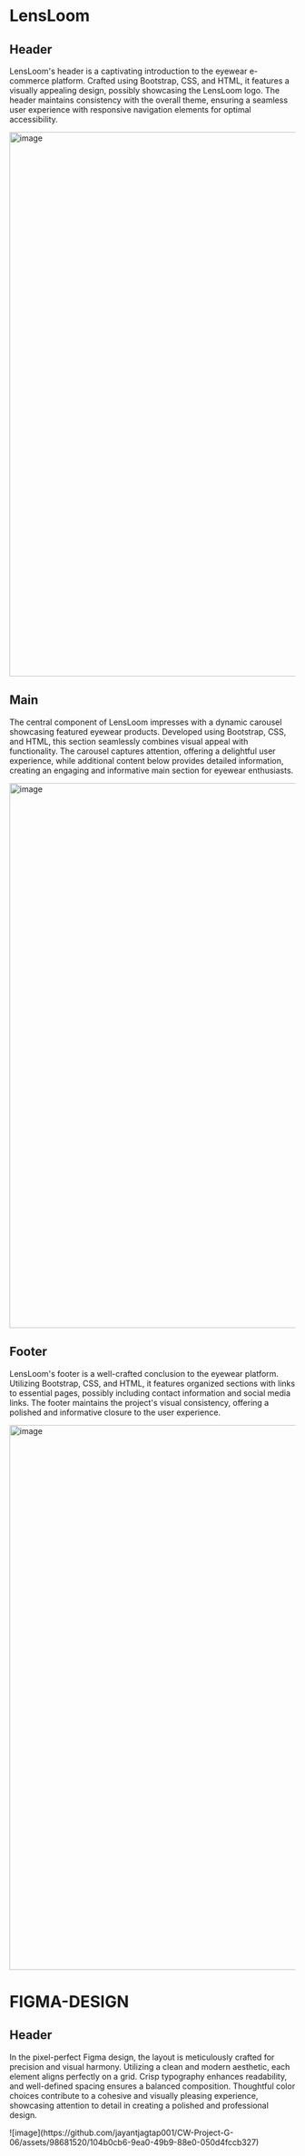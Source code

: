 <h1>LensLoom</h1>
<h2>Header</h2>
<p>LensLoom's header is a captivating introduction to the eyewear e-commerce platform. Crafted using Bootstrap, CSS, and HTML, it features a visually appealing design, possibly showcasing the LensLoom logo. The header maintains consistency with the overall theme, ensuring a seamless user experience with responsive navigation elements for optimal accessibility.</p>
<img width="959" alt="image" src="https://github.com/jayantjagtap001/CW-Project-G-06/assets/98681520/7b9d7fb7-78e4-412f-b911-f0e124f823bb">

<h2>Main</h2>
<p>The central component of LensLoom impresses with a dynamic carousel showcasing featured eyewear products. Developed using Bootstrap, CSS, and HTML, this section seamlessly combines visual appeal with functionality. The carousel captures attention, offering a delightful user experience, while additional content below provides detailed information, creating an engaging and informative main section for eyewear enthusiasts.</p>
<img width="960" alt="image" src="https://github.com/jayantjagtap001/CW-Project-G-06/assets/98681520/706a0578-e0b6-4806-ac83-e8649550d611">

<h2>Footer</h2>
<p>LensLoom's footer is a well-crafted conclusion to the eyewear platform. Utilizing Bootstrap, CSS, and HTML, it features organized sections with links to essential pages, possibly including contact information and social media links. The footer maintains the project's visual consistency, offering a polished and informative closure to the user experience.</p>
<img width="960" alt="image" src="https://github.com/jayantjagtap001/CW-Project-G-06/assets/98681520/d6de6549-299d-4423-9503-a0987af7e4aa">


<h1>FIGMA-DESIGN</h1>

<h2>Header</h2>
<p>In the pixel-perfect Figma design, the layout is meticulously crafted for precision and visual harmony. Utilizing a clean and modern aesthetic, each element aligns perfectly on a grid. Crisp typography enhances readability, and well-defined spacing ensures a balanced composition. Thoughtful color choices contribute to a cohesive and visually pleasing experience, showcasing attention to detail in creating a polished and professional design.</p>
![image](https://github.com/jayantjagtap001/CW-Project-G-06/assets/98681520/104b0cb6-9ea0-49b9-88e0-050d4fccb327)


